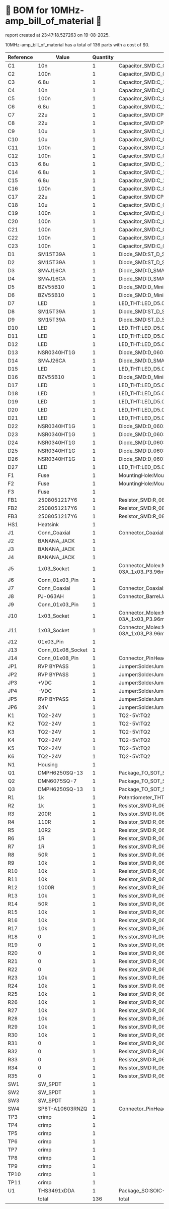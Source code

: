 # 📄 BOM for 10MHz-amp_bill_of_material 📄

report created at 23:47:18.527263 on 19-08-2025.

10MHz-amp_bill_of_material has a total of 136 parts with a cost of $0.

| Reference | Value | Quantity | part number | cost |
| --------- | ----- | -------- | ----------- | ---- |
| C1 | 10n | 1 | Capacitor_SMD:C_0603_1608Metric | $0 |
| C2 | 100n | 1 | Capacitor_SMD:C_0805_2012Metric | $0 |
| C3 | 6.8u | 1 | Capacitor_SMD:C_1812_4532Metric | $0 |
| C4 | 10n | 1 | Capacitor_SMD:C_0603_1608Metric | $0 |
| C5 | 100n | 1 | Capacitor_SMD:C_0805_2012Metric | $0 |
| C6 | 6.8u | 1 | Capacitor_SMD:C_1812_4532Metric | $0 |
| C7 | 22u | 1 | Capacitor_SMD:CP_Elec_6.3x7.7 | $0 |
| C8 | 22u | 1 | Capacitor_SMD:CP_Elec_6.3x7.7 | $0 |
| C9 | 10u | 1 | Capacitor_SMD:C_0603_1608Metric | $0 |
| C10 | 10u | 1 | Capacitor_SMD:C_0603_1608Metric | $0 |
| C11 | 100n | 1 | Capacitor_SMD:C_0805_2012Metric | $0 |
| C12 | 100n | 1 | Capacitor_SMD:C_0805_2012Metric | $0 |
| C13 | 6.8u | 1 | Capacitor_SMD:C_1812_4532Metric | $0 |
| C14 | 6.8u | 1 | Capacitor_SMD:C_1812_4532Metric | $0 |
| C15 | 6.8u | 1 | Capacitor_SMD:C_1812_4532Metric | $0 |
| C16 | 100n | 1 | Capacitor_SMD:C_0805_2012Metric | $0 |
| C17 | 22u | 1 | Capacitor_SMD:CP_Elec_6.3x7.7 | $0 |
| C18 | 10u | 1 | Capacitor_SMD:C_0603_1608Metric | $0 |
| C19 | 100n | 1 | Capacitor_SMD:C_0805_2012Metric | $0 |
| C20 | 100n | 1 | Capacitor_SMD:C_0805_2012Metric | $0 |
| C21 | 100n | 1 | Capacitor_SMD:C_0805_2012Metric | $0 |
| C22 | 100n | 1 | Capacitor_SMD:C_0805_2012Metric | $0 |
| C23 | 100n | 1 | Capacitor_SMD:C_0805_2012Metric | $0 |
| D1 | SM15T39A | 1 | Diode_SMD:ST_D_SMC | $0 |
| D2 | SM15T39A | 1 | Diode_SMD:ST_D_SMC | $0 |
| D3 | SMAJ16CA | 1 | Diode_SMD:D_SMA | $0 |
| D4 | SMAJ16CA | 1 | Diode_SMD:D_SMA | $0 |
| D5 | BZV55B10 | 1 | Diode_SMD:D_MiniMELF | $0 |
| D6 | BZV55B10 | 1 | Diode_SMD:D_MiniMELF | $0 |
| D7 | LED | 1 | LED_THT:LED_D5.0mm_Horizontal_O6.35mm_Z3.0mm | $0 |
| D8 | SM15T39A | 1 | Diode_SMD:ST_D_SMC | $0 |
| D9 | SM15T39A | 1 | Diode_SMD:ST_D_SMC | $0 |
| D10 | LED | 1 | LED_THT:LED_D5.0mm_Horizontal_O6.35mm_Z3.0mm | $0 |
| D11 | LED | 1 | LED_THT:LED_D5.0mm_Horizontal_O6.35mm_Z3.0mm | $0 |
| D12 | LED | 1 | LED_THT:LED_D5.0mm_Horizontal_O6.35mm_Z3.0mm | $0 |
| D13 | NSR0340HT1G | 1 | Diode_SMD:D_0603_1608Metric | $0 |
| D14 | SMAJ26CA | 1 | Diode_SMD:D_SMA | $0 |
| D15 | LED | 1 | LED_THT:LED_D5.0mm_Horizontal_O6.35mm_Z3.0mm | $0 |
| D16 | BZV55B10 | 1 | Diode_SMD:D_MiniMELF | $0 |
| D17 | LED | 1 | LED_THT:LED_D5.0mm_Horizontal_O6.35mm_Z3.0mm | $0 |
| D18 | LED | 1 | LED_THT:LED_D5.0mm_Horizontal_O6.35mm_Z3.0mm | $0 |
| D19 | LED | 1 | LED_THT:LED_D5.0mm_Horizontal_O6.35mm_Z3.0mm | $0 |
| D20 | LED | 1 | LED_THT:LED_D5.0mm_Horizontal_O6.35mm_Z3.0mm | $0 |
| D21 | LED | 1 | LED_THT:LED_D5.0mm_Horizontal_O6.35mm_Z3.0mm | $0 |
| D22 | NSR0340HT1G | 1 | Diode_SMD:D_0603_1608Metric | $0 |
| D23 | NSR0340HT1G | 1 | Diode_SMD:D_0603_1608Metric | $0 |
| D24 | NSR0340HT1G | 1 | Diode_SMD:D_0603_1608Metric | $0 |
| D25 | NSR0340HT1G | 1 | Diode_SMD:D_0603_1608Metric | $0 |
| D26 | NSR0340HT1G | 1 | Diode_SMD:D_0603_1608Metric | $0 |
| D27 | LED | 1 | LED_THT:LED_D5.0mm_Horizontal_O6.35mm_Z3.0mm | $0 |
| F1 | Fuse | 1 | MountingHole:MountingHole_3mm_Pad_Via | $0 |
| F2 | Fuse | 1 | MountingHole:MountingHole_3mm_Pad_Via | $0 |
| F3 | Fuse | 1 |  | $0 |
| FB1 | 2508051217Y6 | 1 | Resistor_SMD:R_0805_2012Metric | $0 |
| FB2 | 2508051217Y6 | 1 | Resistor_SMD:R_0805_2012Metric | $0 |
| FB3 | 2508051217Y6 | 1 | Resistor_SMD:R_0805_2012Metric | $0 |
| HS1 | Heatsink | 1 |  | $0 |
| J1 | Conn_Coaxial | 1 | Connector_Coaxial:BNC_TEConnectivity_1478035_Horizontal | $0 |
| J2 | BANANA_JACK | 1 |  | $0 |
| J3 | BANANA_JACK | 1 |  | $0 |
| J4 | BANANA_JACK | 1 |  | $0 |
| J5 | 1x03_Socket | 1 | Connector_Molex:Molex_KK-396_5273-03A_1x03_P3.96mm_Vertical | $0 |
| J6 | Conn_01x03_Pin | 1 |  | $0 |
| J7 | Conn_Coaxial | 1 | Connector_Coaxial:BNC_TEConnectivity_1478035_Horizontal | $0 |
| J8 | PJ-063AH | 1 | Connector_BarrelJack:BarrelJack_CUI_PJ-063AH_Horizontal | $0 |
| J9 | Conn_01x03_Pin | 1 |  | $0 |
| J10 | 1x03_Socket | 1 | Connector_Molex:Molex_KK-396_5273-03A_1x03_P3.96mm_Vertical | $0 |
| J11 | 1x03_Socket | 1 | Connector_Molex:Molex_KK-396_5273-03A_1x03_P3.96mm_Vertical | $0 |
| J12 | 01x03_Pin | 1 |  | $0 |
| J13 | Conn_01x08_Socket | 1 |  | $0 |
| J14 | Conn_01x08_Pin | 1 | Connector_PinHeader_2.54mm:PinHeader_2x04_P2.54mm_Vertical | $0 |
| JP1 | RVP BYPASS | 1 | Jumper:SolderJumper-2_P1.3mm_Open_TrianglePad1.0x1.5mm | $0 |
| JP2 | RVP BYPASS | 1 | Jumper:SolderJumper-2_P1.3mm_Open_TrianglePad1.0x1.5mm | $0 |
| JP3 | +VDC | 1 | Jumper:SolderJumper-2_P1.3mm_Open_TrianglePad1.0x1.5mm | $0 |
| JP4 | -VDC | 1 | Jumper:SolderJumper-2_P1.3mm_Open_TrianglePad1.0x1.5mm | $0 |
| JP5 | RVP BYPASS | 1 | Jumper:SolderJumper-2_P1.3mm_Open_TrianglePad1.0x1.5mm | $0 |
| JP6 | 24V | 1 | Jumper:SolderJumper-2_P1.3mm_Open_TrianglePad1.0x1.5mm | $0 |
| K1 | TQ2-24V | 1 | TQ2-5V:TQ2 | $0 |
| K2 | TQ2-24V | 1 | TQ2-5V:TQ2 | $0 |
| K3 | TQ2-24V | 1 | TQ2-5V:TQ2 | $0 |
| K4 | TQ2-24V | 1 | TQ2-5V:TQ2 | $0 |
| K5 | TQ2-24V | 1 | TQ2-5V:TQ2 | $0 |
| K6 | TQ2-24V | 1 | TQ2-5V:TQ2 | $0 |
| N1 | Housing | 1 |  | $0 |
| Q1 | DMPH6250SQ-13 | 1 | Package_TO_SOT_SMD:SOT-23-3 | $0 |
| Q2 | DMN6075SQ-7 | 1 | Package_TO_SOT_SMD:SOT-23-3 | $0 |
| Q3 | DMPH6250SQ-13 | 1 | Package_TO_SOT_SMD:SOT-23-3 | $0 |
| R1 | 1k | 1 | Potentiometer_THT:Potentiometer_Alps_RK09Y11_Single_Horizontal | $0 |
| R2 | 1k | 1 | Resistor_SMD:R_0603_1608Metric | $0 |
| R3 | 200R | 1 | Resistor_SMD:R_0603_1608Metric | $0 |
| R4 | 110R | 1 | Resistor_SMD:R_0603_1608Metric | $0 |
| R5 | 10R2 | 1 | Resistor_SMD:R_0603_1608Metric | $0 |
| R6 | 1R | 1 | Resistor_SMD:R_0603_1608Metric | $0 |
| R7 | 1R | 1 | Resistor_SMD:R_0603_1608Metric | $0 |
| R8 | 50R | 1 | Resistor_SMD:R_0603_1608Metric | $0 |
| R9 | 10k | 1 | Resistor_SMD:R_0603_1608Metric | $0 |
| R10 | 10k | 1 | Resistor_SMD:R_0603_1608Metric | $0 |
| R11 | 10k | 1 | Resistor_SMD:R_0603_1608Metric | $0 |
| R12 | 1000R | 1 | Resistor_SMD:R_0603_1608Metric | $0 |
| R13 | 10k | 1 | Resistor_SMD:R_0603_1608Metric | $0 |
| R14 | 50R | 1 | Resistor_SMD:R_0603_1608Metric | $0 |
| R15 | 10k | 1 | Resistor_SMD:R_0603_1608Metric | $0 |
| R16 | 10k | 1 | Resistor_SMD:R_0603_1608Metric | $0 |
| R17 | 10k | 1 | Resistor_SMD:R_0603_1608Metric | $0 |
| R18 | 0 | 1 | Resistor_SMD:R_0603_1608Metric | $0 |
| R19 | 0 | 1 | Resistor_SMD:R_0603_1608Metric | $0 |
| R20 | 0 | 1 | Resistor_SMD:R_0603_1608Metric | $0 |
| R21 | 0 | 1 | Resistor_SMD:R_0603_1608Metric | $0 |
| R22 | 0 | 1 | Resistor_SMD:R_0603_1608Metric | $0 |
| R23 | 10k | 1 | Resistor_SMD:R_0603_1608Metric | $0 |
| R24 | 10k | 1 | Resistor_SMD:R_0603_1608Metric | $0 |
| R25 | 10k | 1 | Resistor_SMD:R_0603_1608Metric | $0 |
| R26 | 10k | 1 | Resistor_SMD:R_0603_1608Metric | $0 |
| R27 | 10k | 1 | Resistor_SMD:R_0603_1608Metric | $0 |
| R28 | 10k | 1 | Resistor_SMD:R_0603_1608Metric | $0 |
| R29 | 10k | 1 | Resistor_SMD:R_0603_1608Metric | $0 |
| R30 | 10k | 1 | Resistor_SMD:R_0603_1608Metric | $0 |
| R31 | 0 | 1 | Resistor_SMD:R_0603_1608Metric | $0 |
| R32 | 0 | 1 | Resistor_SMD:R_0603_1608Metric | $0 |
| R33 | 0 | 1 | Resistor_SMD:R_0603_1608Metric | $0 |
| R34 | 0 | 1 | Resistor_SMD:R_0603_1608Metric | $0 |
| R35 | 0 | 1 | Resistor_SMD:R_0603_1608Metric | $0 |
| SW1 | SW_SPDT | 1 |  | $0 |
| SW2 | SW_SPDT | 1 |  | $0 |
| SW3 | SW_SPDT | 1 |  | $0 |
| SW4 | SP6T-A10603RNZQ | 1 | Connector_PinHeader_2.54mm:PinHeader_2x04_P2.54mm_Vertical | $0 |
| TP3 | crimp | 1 |  | $0 |
| TP4 | crimp | 1 |  | $0 |
| TP5 | crimp | 1 |  | $0 |
| TP6 | crimp | 1 |  | $0 |
| TP7 | crimp | 1 |  | $0 |
| TP8 | crimp | 1 |  | $0 |
| TP9 | crimp | 1 |  | $0 |
| TP10 | crimp | 1 |  | $0 |
| TP11 | crimp | 1 |  | $0 |
| U1 | THS3491xDDA | 1 | Package_SO:SOIC-8-1EP_3.9x4.9mm_P1.27mm_EP2.41x3.3mm | $0 |
|  | total | 136 | total | $0 |
